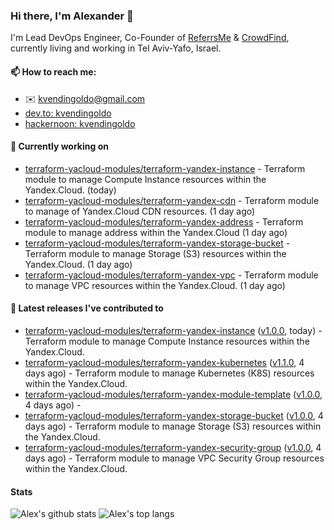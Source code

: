 ### Hi there, I'm Alexander 👋

I'm Lead DevOps Engineer, Co-Founder of [ReferrsMe](https://referrs.me/) & [CrowdFind](https://crowdfind.ai/), currently living and working in Tel Aviv-Yafo, Israel.

#### 📫 How to reach me:

- ✉️ kvendingoldo@gmail.com
- [dev.to: kvendingoldo](https://dev.to/kvendingoldo)
- [hackernoon: kvendingoldo](https://hackernoon.com/u/kvendingoldo)

#### 👷 Currently working on


- [terraform-yacloud-modules/terraform-yandex-instance](https://github.com/terraform-yacloud-modules/terraform-yandex-instance) - Terraform module to manage Compute Instance resources within the Yandex.Cloud. (today)
- [terraform-yacloud-modules/terraform-yandex-cdn](https://github.com/terraform-yacloud-modules/terraform-yandex-cdn) - Terraform module to manage of Yandex.Cloud CDN resources. (1 day ago)
- [terraform-yacloud-modules/terraform-yandex-address](https://github.com/terraform-yacloud-modules/terraform-yandex-address) - Terraform module to manage address within the Yandex.Cloud (1 day ago)
- [terraform-yacloud-modules/terraform-yandex-storage-bucket](https://github.com/terraform-yacloud-modules/terraform-yandex-storage-bucket) - Terraform module to manage Storage (S3) resources within the Yandex.Cloud. (1 day ago)
- [terraform-yacloud-modules/terraform-yandex-vpc](https://github.com/terraform-yacloud-modules/terraform-yandex-vpc) - Terraform module to manage VPC resources within the Yandex.Cloud. (1 day ago)

#### 🔭 Latest releases I've contributed to

- [terraform-yacloud-modules/terraform-yandex-instance](https://github.com/terraform-yacloud-modules/terraform-yandex-instance) ([v1.0.0](https://github.com/terraform-yacloud-modules/terraform-yandex-instance/releases/tag/v1.0.0), today) - Terraform module to manage Compute Instance resources within the Yandex.Cloud.
- [terraform-yacloud-modules/terraform-yandex-kubernetes](https://github.com/terraform-yacloud-modules/terraform-yandex-kubernetes) ([v1.1.0](https://github.com/terraform-yacloud-modules/terraform-yandex-kubernetes/releases/tag/v1.1.0), 4 days ago) - Terraform module to manage Kubernetes (K8S) resources within the Yandex.Cloud.
- [terraform-yacloud-modules/terraform-yandex-module-template](https://github.com/terraform-yacloud-modules/terraform-yandex-module-template) ([v1.0.0](https://github.com/terraform-yacloud-modules/terraform-yandex-module-template/releases/tag/v1.0.0), 4 days ago) - 
- [terraform-yacloud-modules/terraform-yandex-storage-bucket](https://github.com/terraform-yacloud-modules/terraform-yandex-storage-bucket) ([v1.0.0](https://github.com/terraform-yacloud-modules/terraform-yandex-storage-bucket/releases/tag/v1.0.0), 4 days ago) - Terraform module to manage Storage (S3) resources within the Yandex.Cloud.
- [terraform-yacloud-modules/terraform-yandex-security-group](https://github.com/terraform-yacloud-modules/terraform-yandex-security-group) ([v1.0.0](https://github.com/terraform-yacloud-modules/terraform-yandex-security-group/releases/tag/v1.0.0), 4 days ago) - Terraform module to manage VPC Security Group resources within the Yandex.Cloud.

#### Stats

![Alex's github stats](https://github-readme-stats.vercel.app/api?username=kvendingoldo&show_icons=true&theme=default&disable_animations=true&count_private=true&hide_rank=true&include_all_commits=true&custom_title=GitHub%20Stats&line_height=20)
![Alex's top langs](https://github-readme-stats.vercel.app/api/top-langs/?username=kvendingoldo&hide=tex,html,hcl,css,jupyter%20notebook&layout=compact)

